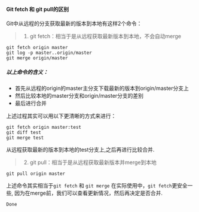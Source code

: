 #### Git fetch 和 git pull的区别

Git中从远程的分支获取最新的版本到本地有这样2个命令：
> 1. git fetch：相当于是从远程获取最新版本到本地，不会自动merge
```
git fetch origin master
git log -p master..origin/master
git merge origin/master
```

 ##### 以上命令的含义：
   - 首先从远程的origin的master主分支下载最新的版本到origin/master分支上
   - 然后比较本地的master分支和origin/master分支的差别
   - 最后进行合并
   
上述过程其实可以用以下更清晰的方式来进行：
```
git fetch origin master:test
git diff test
git merge test
```

从远程获取最新的版本到本地的test分支上,之后再进行比较合并.

> 2. git pull：相当于是从远程获取最新版本并merge到本地
```
git pull origin master
```

上述命令其实相当于`git fetch` 和 `git merge`
在实际使用中，`git fetch`更安全一些, 因为在merge前，我们可以查看更新情况，然后再决定是否合并.

`Done`